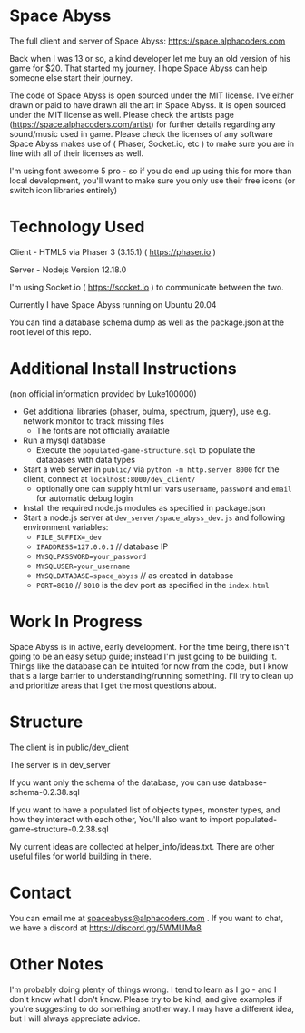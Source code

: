 # Space Abyss
The full client and server of Space Abyss: https://space.alphacoders.com

Back when I was 13 or so, a kind developer let me buy an old version of his game for $20. 
That started my journey. I hope Space Abyss can help someone else start their journey.

The code of Space Abyss is open sourced under the MIT license.
I've either drawn or paid to have drawn all the art in Space Abyss. It is open sourced under the MIT license as well.
Please check the artists page (https://space.alphacoders.com/artist) for further details regarding any sound/music used in game.
Please check the licenses of any software Space Abyss makes use of ( Phaser, Socket.io, etc ) to make sure
you are in line with all of their licenses as well. 

I'm using font awesome 5 pro - so if you do end up using this for more than local development, you'll want to make sure you only use their free icons (or switch icon libraries entirely)


# Technology Used
Client - HTML5 via Phaser 3 (3.15.1) ( https://phaser.io ) 

Server - Nodejs Version 12.18.0

I'm using Socket.io ( https://socket.io ) to communicate between the two.

Currently I have Space Abyss running on Ubuntu 20.04

You can find a database schema dump as well as the package.json at the root level of this repo.

# Additional Install Instructions
(non official information provided by Luke100000)
* Get additional libraries (phaser, bulma, spectrum, jquery), use e.g. network monitor to track missing files
    * The fonts are not officially available
* Run a mysql database
    * Execute the `populated-game-structure.sql` to populate the databases with data types
* Start a web server in `public/` via `python -m http.server 8000` for the client, connect at `localhost:8000/dev_client/`
    * optionally one can supply html url vars `username`, `password` and `email` for automatic debug login
* Install the required node.js modules as specified in package.json
* Start a node.js server at `dev_server/space_abyss_dev.js` and following environment variables:
    * `FILE_SUFFIX=_dev`
    * `IPADDRESS=127.0.0.1` // database IP
    * `MYSQLPASSWORD=your_password`
    * `MYSQLUSER=your_username`
    * `MYSQLDATABASE=space_abyss` // as created in database
    * `PORT=8010` // `8010` is the dev port as specified in the `index.html`

# Work In Progress
Space Abyss is in active, early development. For the time being, there isn't going to be an easy 
setup guide; instead I'm just going to be building it. Things like the database can be intuited for now from 
the code, but I know that's a large barrier to understanding/running something. I'll try to clean up and 
prioritize areas that I get the most questions about.


# Structure
The client is in public/dev_client

The server is in dev_server

If you want only the schema of the database, you can use database-schema-0.2.38.sql

If you want to have a populated list of objects types, monster types, and how they interact with each other, You'll also want to import populated-game-structure-0.2.38.sql

My current ideas are collected at helper_info/ideas.txt. There are other useful files for world building in there.

# Contact
You can email me at spaceabyss@alphacoders.com . If you want to chat, we have a discord at https://discord.gg/5WMUMa8

# Other Notes
I'm probably doing plenty of things wrong. I tend to learn as I go - and I don't know what I don't know. 
Please try to be kind, and give examples if you're suggesting to do something another way. I may have a 
different idea, but I will always appreciate advice. 
